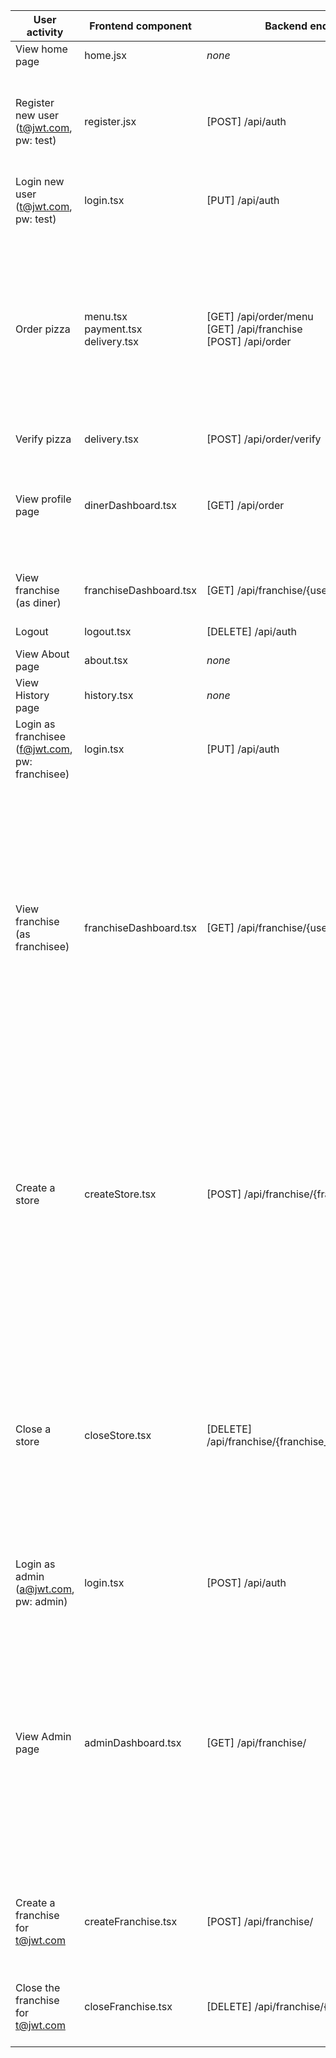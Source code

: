 | User activity                                       | Frontend component                          | Backend endpoints                                                      | Database SQL                                                                        
| --------------------------------------------------- | ------------------------------------------- | ---------------------------------------------------------------------- | ------------ 
| View home page                                      | home.jsx                                    | *none*                                                                 | *none*       
| Register new user<br/>(t@jwt.com, pw: test)         | register.jsx                                | [POST] /api/auth                                                       | INSERT INTO user (name, email, password) VALUES (?, ?, ?) <br> INSERT INTO userRole (userId, role, objectId) VALUES (?, ?, ?) <br> INSERT INTO auth (token, userId) VALUES (?, ?) 
| Login new user<br/>(t@jwt.com, pw: test)            | login.tsx                                   | [PUT] /api/auth                                                        | SELECT * FROM user WHERE email=? <br> INSERT INTO auth (token, userId) VALUES (?, ?)             
| Order pizza                                         | menu.tsx <br> payment.tsx <br> delivery.tsx | [GET] /api/order/menu <br> [GET] /api/franchise <br> [POST] /api/order | SELECT * FROM menu <br><br> SELECT id, name FROM franchise <br> SELECT id, name FROM store WHERE franchiseId=? <br><br> INSERT INTO dinerOrder (dinerId, franchiseId, storeId, date) VALUES (?, ?, ?, now()) <br> INSERT INTO orderItem (orderId, menuId, description, price) VALUES (?, ?, ?, ?)           
| Verify pizza                                        | delivery.tsx                                | [POST] /api/order/verify                                               | *none*           
| View profile page                                   | dinerDashboard.tsx                          | [GET] /api/order                                                       | SELECT id, franchiseId, storeId, date FROM dinerOrder WHERE dinerId=? LIMIT ${offset},${config.db.listPerPage} <br> SELECT id, menuId, description, price FROM orderItem WHERE orderId=?            
| View franchise<br/>(as diner)                       | franchiseDashboard.tsx                      | [GET] /api/franchise/{user_id}                                         | SELECT objectId FROM userRole WHERE role='franchisee' AND userId=?            
| Logout                                              | logout.tsx                                  | [DELETE] /api/auth                                                     | DELETE FROM auth WHERE token=?        
| View About page                                     | about.tsx                                   | *none*                                                                 | *none*             
| View History page                                   | history.tsx                                 | *none*                                                                 | *none*             
| Login as franchisee<br/>(f@jwt.com, pw: franchisee) | login.tsx                                   | [PUT] /api/auth                                                        | SELECT * FROM user WHERE email=? <br> INSERT INTO auth (token, userId) VALUES (?, ?) 
| View franchise<br/>(as franchisee)                  | franchiseDashboard.tsx                      | [GET] /api/franchise/{user_id}                                         | SELECT objectId FROM userRole WHERE role='franchisee' AND userId=? <br> SELECT id, name FROM franchise WHERE id in (${franchiseIds.join(',')}) <br> SELECT u.id, u.name, u.email FROM userRole AS ur JOIN user AS u ON u.id=ur.userId WHERE ur.objectId=? AND ur.role='franchisee' <br> SELECT s.id, s.name, COALESCE(SUM(oi.price), 0) AS totalRevenue FROM dinerOrder AS do JOIN orderItem AS oi ON do.id=oi.orderId RIGHT JOIN store AS s ON s.id=do.storeId WHERE s.franchiseId=? GROUP BY s.id           
| Create a store                                      | createStore‎.tsx                             | [POST] /api/franchise/{franchise_id}/store                             | SELECT u.id, u.name, u.email FROM userRole AS ur JOIN user AS u ON u.id=ur.userId WHERE ur.objectId=? AND ur.role='franchisee' <br> SELECT s.id, s.name, COALESCE(SUM(oi.price), 0) AS totalRevenue FROM dinerOrder AS do JOIN orderItem AS oi ON do.id=oi.orderId RIGHT JOIN store AS s ON s.id=do.storeId WHERE s.franchiseId=? GROUP BY s.id <br> INSERT INTO store (franchiseId, name) VALUES (?, ?)         
| Close a store                                       | closeStore.tsx                              | [DELETE] /api/franchise/{franchise_id}/store/{store_id}                | SELECT u.id, u.name, u.email FROM userRole AS ur JOIN user AS u ON u.id=ur.userId WHERE ur.objectId=? AND ur.role='franchisee' <br> SELECT s.id, s.name, COALESCE(SUM(oi.price), 0) AS totalRevenue FROM dinerOrder AS do JOIN orderItem AS oi ON do.id=oi.orderId RIGHT JOIN store AS s ON s.id=do.storeId WHERE s.franchiseId=? GROUP BY s.id <br> DELETE FROM store WHERE franchiseId=? AND id=?            
| Login as admin<br/>(a@jwt.com, pw: admin)           | login.tsx                                   | [POST] /api/auth                                                       | SELECT * FROM user WHERE email=? <br> INSERT INTO auth (token, userId) VALUES (?, ?)              
| View Admin page                                     | adminDashboard.tsx                          | [GET] /api/franchise/                                                  | SELECT id, name FROM franchise <br> SELECT id, name FROM store WHERE franchiseId=? <br> SELECT u.id, u.name, u.email FROM userRole AS ur JOIN user AS u ON u.id=ur.userId WHERE ur.objectId=? AND ur.role='franchisee' <br> SELECT s.id, s.name, COALESCE(SUM(oi.price), 0) AS totalRevenue FROM dinerOrder AS do JOIN orderItem AS oi ON do.id=oi.orderId RIGHT JOIN store AS s ON s.id=do.storeId WHERE s.franchiseId=? GROUP BY s.id           
| Create a franchise for t@jwt.com                    | createFranchise.tsx                         | [POST] /api/franchise/                                                 | SELECT id, name FROM user WHERE email=? <br> INSERT INTO franchise (name) VALUES (?) <br> INSERT INTO userRole (userId, role, objectId) VALUES (?, ?, ?)       
| Close the franchise for t@jwt.com                   | closeFranchise.tsx                          | [DELETE] /api/franchise/{franchise_id}                                 | DELETE FROM store WHERE franchiseId=? <br> DELETE FROM store WHERE franchiseId=? <br> DELETE FROM franchise WHERE id=? <br> 
